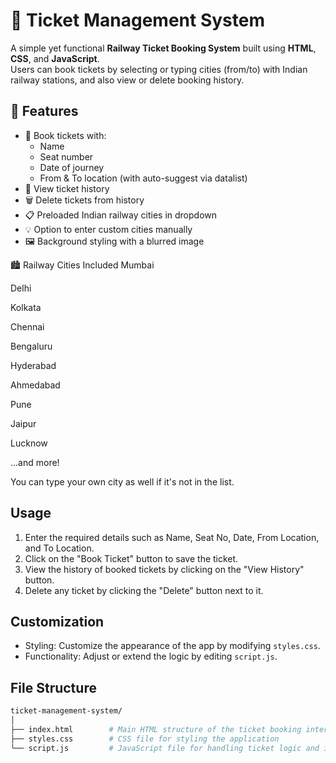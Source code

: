 # 🚆 Ticket Management System 

A simple yet functional **Railway Ticket Booking System** built using **HTML**, **CSS**, and **JavaScript**.  
Users can book tickets by selecting or typing cities (from/to) with Indian railway stations, and also view or delete booking history.


## 🌟 Features

- 🎫 Book tickets with:
  - Name
  - Seat number
  - Date of journey
  - From & To location (with auto-suggest via datalist)
- 📃 View ticket history
- 🗑️ Delete tickets from history
- 📋 Preloaded Indian railway cities in dropdown
- 💡 Option to enter custom cities manually
- 🖼️ Background styling with a blurred image


🏙️ Railway Cities Included
Mumbai

Delhi

Kolkata

Chennai

Bengaluru

Hyderabad

Ahmedabad

Pune

Jaipur

Lucknow

...and more!

You can type your own city as well if it's not in the list.




## Usage

1. Enter the required details such as Name, Seat No, Date, From Location, and To Location.
2. Click on the "Book Ticket" button to save the ticket.
3. View the history of booked tickets by clicking on the "View History" button.
4. Delete any ticket by clicking the "Delete" button next to it.

## Customization
- Styling: Customize the appearance of the app by modifying `styles.css`.
- Functionality: Adjust or extend the logic by editing `script.js`.

## File Structure

```graphql
ticket-management-system/
│
├── index.html        # Main HTML structure of the ticket booking interface
├── styles.css        # CSS file for styling the application
└── script.js         # JavaScript file for handling ticket logic and interactions
```
